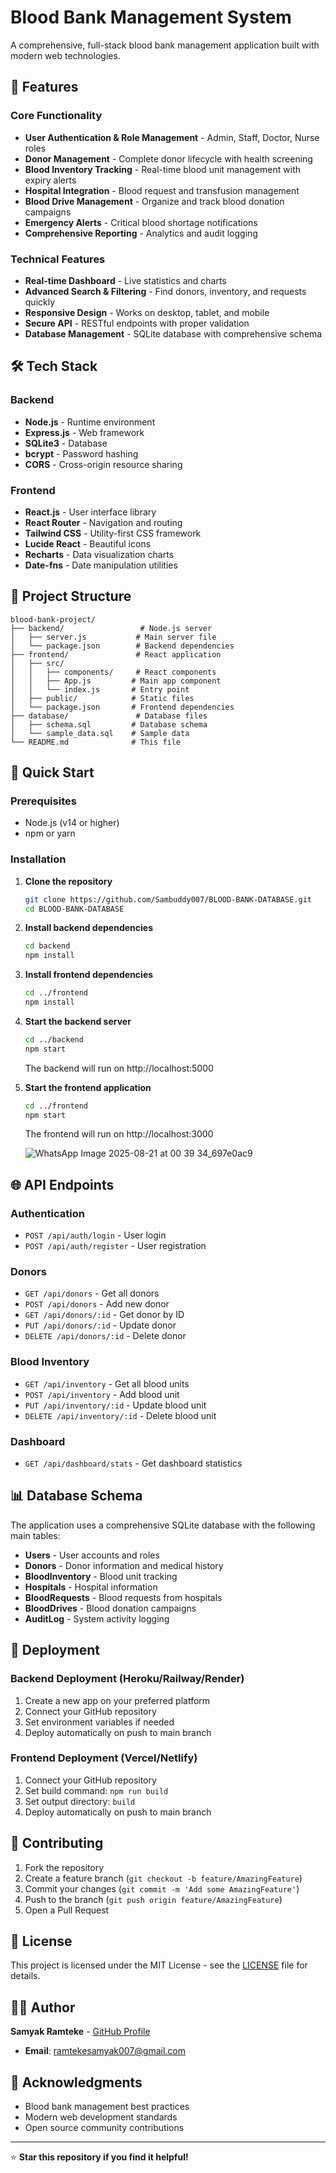 # Blood Bank Management System

A comprehensive, full-stack blood bank management application built with modern web technologies.

## 🚀 Features

### Core Functionality
- **User Authentication & Role Management** - Admin, Staff, Doctor, Nurse roles
- **Donor Management** - Complete donor lifecycle with health screening
- **Blood Inventory Tracking** - Real-time blood unit management with expiry alerts
- **Hospital Integration** - Blood request and transfusion management
- **Blood Drive Management** - Organize and track blood donation campaigns
- **Emergency Alerts** - Critical blood shortage notifications
- **Comprehensive Reporting** - Analytics and audit logging

### Technical Features
- **Real-time Dashboard** - Live statistics and charts
- **Advanced Search & Filtering** - Find donors, inventory, and requests quickly
- **Responsive Design** - Works on desktop, tablet, and mobile
- **Secure API** - RESTful endpoints with proper validation
- **Database Management** - SQLite database with comprehensive schema

## 🛠️ Tech Stack

### Backend
- **Node.js** - Runtime environment
- **Express.js** - Web framework
- **SQLite3** - Database
- **bcrypt** - Password hashing
- **CORS** - Cross-origin resource sharing

### Frontend
- **React.js** - User interface library
- **React Router** - Navigation and routing
- **Tailwind CSS** - Utility-first CSS framework
- **Lucide React** - Beautiful icons
- **Recharts** - Data visualization charts
- **Date-fns** - Date manipulation utilities

## 📁 Project Structure

```
blood-bank-project/
├── backend/                 # Node.js server
│   ├── server.js           # Main server file
│   └── package.json        # Backend dependencies
├── frontend/               # React application
│   ├── src/
│   │   ├── components/     # React components
│   │   ├── App.js         # Main app component
│   │   └── index.js       # Entry point
│   ├── public/            # Static files
│   └── package.json       # Frontend dependencies
├── database/               # Database files
│   ├── schema.sql         # Database schema
│   └── sample_data.sql    # Sample data
└── README.md              # This file
```

## 🚀 Quick Start

### Prerequisites
- Node.js (v14 or higher)
- npm or yarn

### Installation

1. **Clone the repository**
   ```bash
   git clone https://github.com/Sambuddy007/BLOOD-BANK-DATABASE.git
   cd BLOOD-BANK-DATABASE
   ```

2. **Install backend dependencies**
   ```bash
   cd backend
   npm install
   ```

3. **Install frontend dependencies**
   ```bash
   cd ../frontend
   npm install
   ```

4. **Start the backend server**
   ```bash
   cd ../backend
   npm start
   ```
   The backend will run on http://localhost:5000

5. **Start the frontend application**
   ```bash
   cd ../frontend
   npm start
   ```
   The frontend will run on http://localhost:3000


   ![WhatsApp Image 2025-08-21 at 00 39 34_697e0ac9](https://github.com/user-attachments/assets/0ddf54ae-3261-40d8-a044-0dba2ff74c09)


## 🌐 API Endpoints

### Authentication
- `POST /api/auth/login` - User login
- `POST /api/auth/register` - User registration

### Donors
- `GET /api/donors` - Get all donors
- `POST /api/donors` - Add new donor
- `GET /api/donors/:id` - Get donor by ID
- `PUT /api/donors/:id` - Update donor
- `DELETE /api/donors/:id` - Delete donor

### Blood Inventory
- `GET /api/inventory` - Get all blood units
- `POST /api/inventory` - Add blood unit
- `PUT /api/inventory/:id` - Update blood unit
- `DELETE /api/inventory/:id` - Delete blood unit

### Dashboard
- `GET /api/dashboard/stats` - Get dashboard statistics

## 📊 Database Schema

The application uses a comprehensive SQLite database with the following main tables:
- **Users** - User accounts and roles
- **Donors** - Donor information and medical history
- **BloodInventory** - Blood unit tracking
- **Hospitals** - Hospital information
- **BloodRequests** - Blood requests from hospitals
- **BloodDrives** - Blood donation campaigns
- **AuditLog** - System activity logging

## 🚀 Deployment

### Backend Deployment (Heroku/Railway/Render)
1. Create a new app on your preferred platform
2. Connect your GitHub repository
3. Set environment variables if needed
4. Deploy automatically on push to main branch

### Frontend Deployment (Vercel/Netlify)
1. Connect your GitHub repository
2. Set build command: `npm run build`
3. Set output directory: `build`
4. Deploy automatically on push to main branch

## 🤝 Contributing

1. Fork the repository
2. Create a feature branch (`git checkout -b feature/AmazingFeature`)
3. Commit your changes (`git commit -m 'Add some AmazingFeature'`)
4. Push to the branch (`git push origin feature/AmazingFeature`)
5. Open a Pull Request

## 📝 License

This project is licensed under the MIT License - see the [LICENSE](LICENSE) file for details.

## 👨‍💻 Author

**Samyak Ramteke** - [GitHub Profile](https://github.com/Sambuddy007)
- **Email**: ramtekesamyak007@gmail.com

## 🙏 Acknowledgments

- Blood bank management best practices
- Modern web development standards
- Open source community contributions

---

⭐ **Star this repository if you find it helpful!**
